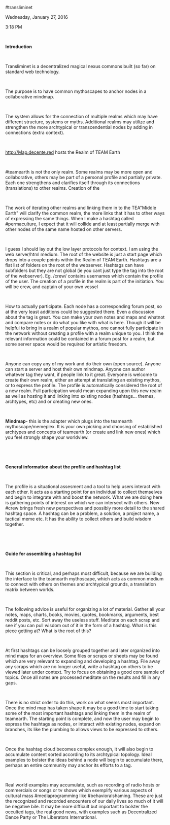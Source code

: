 \#transliminet

Wednesday, January 27, 2016

3:18 PM

 

**Introduction**

 

Transliminet is a decentralized magical nexus commons built (so far) on standard web technology.

 

The purpose is to have common mythoscapes to anchor nodes in a collaborative mindmap.

 

The system allows for the connection of multiple realms which may have different structure, systems or myths. Additional realms may utilize and strengthen the more archtypical or transcendential nodes by adding in connections (extra context).

 

<http://Map.decente.red> hosts the Realm of TEAM Earth

 

\#teamearth is not the only realm. Some realms may be more open and collaborative, others may be part of a personal profile and partially private. Each one strengthens and clarifies itself through its connections (translations) to other realms. Creation of the

 

The work of iterating other realms and linking them in to the TEA"Middle Earth" will clarify the common realm, the more links that it has to other ways of expressing the same things. When I make a hashtag called \#permaculture, I expect that it will collide and at least partially merge with other nodes of the same name hosted on other servers.

 

I guess I should lay out the low layer protocols for context. I am using the web server/html medium. The root of the website is just a start page which drops into a couple points within the Realm of TEAM Earth. Hashtags are a flat list of folders on the root of the webserver. Hashtags can have subfolders but they are not global (ie you cant just type the tag into the root of the webserver). Eg. /crew/ contains usernames which contain the profile of the user. The creation of a profile in the realm is part of the initiation. You will be crew, and captain of your own vessel

 

How to actually participate. Each node has a corresponding forum post, so at the very least additions could be suggested there. Even a discussion about the tag is great. You can make your own notes and maps and whatnot and compare notes or do what you like with what is here. Though it will be helpful to bring in a realm of popular mythos, one cannot fully participate in the network without creating a profile with a realm unique to you. I think the relevant information could be contained in a forum post for a realm, but some server space would be required for artistic freedom.

 

Anyone can copy any of my work and do their own (open source). Anyone can start a server and host their own mindmap. Anyone can author whatever tag they want, if people link to it great. Everyone is welcome to create their own realm, either an attempt at translating an existing mythos, or to express the profile. The profile is automatically considered the root of a new realm. Full participation would mean expanding upon this new realm as well as hosting it and linking into existing nodes (hashtags… themes, archtypes, etc) and or creating new ones.

 

**Mindmap**- this is the adapter which plugs into the teamearth mythoscape/memeplex. It is your own picking and choosing of established archtypes and concepts of teamearth (or create and link new ones) which you feel strongly shape your worldview.

 

 

**General information about the profile and hashtag list**

 

The profile is a situational assesment and a tool to help users interact with each other. It acts as a starting point for an individual to collect themselves and begin to integrate with and boost the network. What we are doing here is gathering points of interest on which we can intersect with others. New \#crew brings fresh new perspectives and possibly more detail to the shared hashtag space. A hashtag can be a problem, a solution, a project name, a tactical meme etc. It has the ability to collect others and build wisdom together.

 

 

**Guide for assembling a hashtag list**

 

This section is critical, and perhaps most difficult, because we are building the interface to the teamearth mythoscape, which acts as common medium to connect with others on themes and archtypical grounds, a translation matrix between worlds.

 

The following advice is useful for organizing a lot of material. Gather all your notes, maps, charts, books, movies, quotes, bookmarks, arguments, best reddit posts, etc. Sort away the useless stuff. Meditate on each scrap and see if you can pull wisdom out of it in the form of a hashtag. What is this piece getting at? What is the root of this?

 

At first hashtags can be loosely grouped together and later organized into mind maps for an overview. Some files or scraps or sheets may be found which are very relevant to expanding and developing a hashtag. File away any scraps which are no longer useful, write a hashtag on others to be viewed later under context. Try to focus on obtaining a good core sample of topics. Once all notes are processed meditate on the results and fill in any gaps.

 

There is no strict order to do this, work on what seems most important. Once the mind map has taken shape it may be a good time to start taking some of the most important hashtags and linking them in the realm of teamearth. The starting point is complete, and now the user may begin to express the hashtags as nodes, or interact with existing nodes, expand on branches, its like the plumbing to allows views to be expressed to others.

 

Once the hashtag cloud becomes complex enough, it will also begin to accumulate content sorted according to its archtypical topology. Ideal examples to bolster the ideas behind a node will begin to accumulate there, perhaps an entire community may anchor its efforts to a tag.

 

Real world examples may accumulate, such as recording of radio hosts or commercials or songs or tv shows which exemplify various aspects of cultural mass \#mediaprogramming like \#behavioralshaming. These are just the recognized and recorded encounters of our daily lives so much of it will be negative bile. It may be more difficult but important to bolster the occulted tags, the real good news, with examples such as Decentralized Dance Party or The Liberators International.

 

